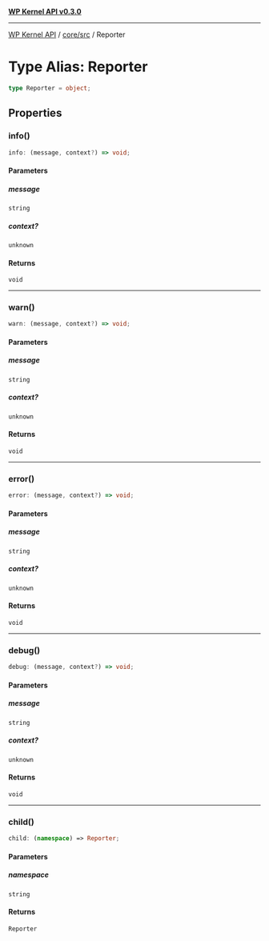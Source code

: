 [**WP Kernel API v0.3.0**](../../../README.md)

---

[WP Kernel API](../../../README.md) / [core/src](../README.md) / Reporter

# Type Alias: Reporter

```ts
type Reporter = object;
```

## Properties

### info()

```ts
info: (message, context?) => void;
```

#### Parameters

##### message

`string`

##### context?

`unknown`

#### Returns

`void`

---

### warn()

```ts
warn: (message, context?) => void;
```

#### Parameters

##### message

`string`

##### context?

`unknown`

#### Returns

`void`

---

### error()

```ts
error: (message, context?) => void;
```

#### Parameters

##### message

`string`

##### context?

`unknown`

#### Returns

`void`

---

### debug()

```ts
debug: (message, context?) => void;
```

#### Parameters

##### message

`string`

##### context?

`unknown`

#### Returns

`void`

---

### child()

```ts
child: (namespace) => Reporter;
```

#### Parameters

##### namespace

`string`

#### Returns

`Reporter`
